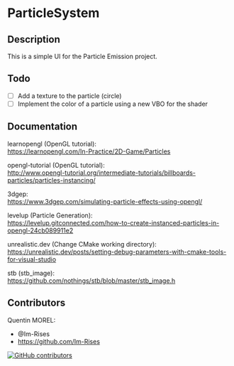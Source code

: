 # ParticleSystem

## Description

This is a simple UI for the Particle Emission project.

## Todo

- [ ] Add a texture to the particle (circle)
- [ ] Implement the color of a particle using a new VBO for the shader

## Documentation

learnopengl (OpenGL tutorial):  
<https://learnopengl.com/In-Practice/2D-Game/Particles>

opengl-tutorial (OpenGL tutorial):  
<http://www.opengl-tutorial.org/intermediate-tutorials/billboards-particles/particles-instancing/>

3dgep:  
<https://www.3dgep.com/simulating-particle-effects-using-opengl/>

levelup (Particle Generation):  
<https://levelup.gitconnected.com/how-to-create-instanced-particles-in-opengl-24cb089911e2>

unrealistic.dev (Change CMake working directory):  
<https://unrealistic.dev/posts/setting-debug-parameters-with-cmake-tools-for-visual-studio>

stb (stb_image):  
<https://github.com/nothings/stb/blob/master/stb_image.h>

## Contributors

Quentin MOREL:

- @Im-Rises
- <https://github.com/Im-Rises>

[![GitHub contributors](https://contrib.rocks/image?repo=Im-Rises/ParticleEmission)](https://github.com/Im-Rises/ParticleEmission/graphs/contributors)
